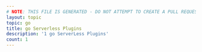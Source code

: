 ```yaml
---
# NOTE: THIS FILE IS GENERATED - DO NOT ATTEMPT TO CREATE A PULL REQUEST TO UPDATE THE DATA. 
layout: topic
topic: go
title: go Serverless Plugins
description: '1 go ServerLess Plugins'
count: 1
---
```

